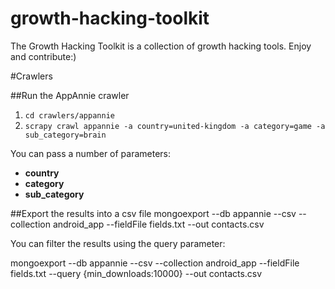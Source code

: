 growth-hacking-toolkit
======================

The Growth Hacking Toolkit is a collection of growth hacking tools. Enjoy and contribute:)

#Crawlers

##Run the AppAnnie crawler
1. ```cd crawlers/appannie```
2. ```scrapy crawl appannie -a country=united-kingdom -a category=game -a sub_category=brain```

You can pass a number of parameters:
- **country**  
- **category**
- **sub_category**

##Export the results into a csv file
mongoexport --db appannie --csv --collection android_app --fieldFile fields.txt --out contacts.csv

You can filter the results using the query parameter:

mongoexport --db appannie --csv --collection android_app --fieldFile fields.txt --query {min_downloads:10000} --out contacts.csv


